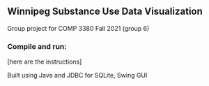<h2>Winnipeg Substance Use Data Visualization</h2>

<text>Group project for COMP 3380 Fall 2021 (group 6)</text>

<h3>Compile and run:</h3>
<text>[here are the instructions]</text>

<text>Built using Java and JDBC for SQLite, Swing GUI</text>

